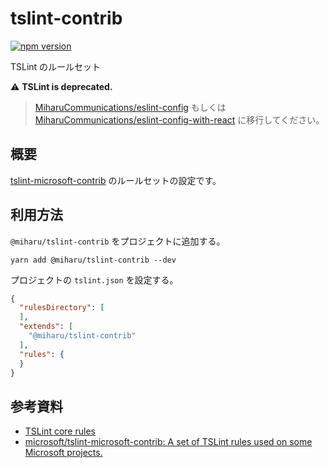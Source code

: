 # tslint-contrib

[![npm version](https://badge.fury.io/js/%40miharu%2Ftslint-contrib.svg)](https://badge.fury.io/js/%40miharu%2Ftslint-contrib)

TSLint のルールセット

:warning: __TSLint is deprecated.__

> [MiharuCommunications/eslint-config](https://github.com/MiharuCommunications/eslint-config) もしくは[MiharuCommunications/eslint-config-with-react](https://github.com/MiharuCommunications/eslint-config-with-react) に移行してください。


## 概要

[tslint-microsoft-contrib](https://github.com/Microsoft/tslint-microsoft-contrib) のルールセットの設定です。


## 利用方法

`@miharu/tslint-contrib` をプロジェクトに追加する。

```
yarn add @miharu/tslint-contrib --dev
```

プロジェクトの `tslint.json` を設定する。

```json
{
  "rulesDirectory": [
  ],
  "extends": [
    "@miharu/tslint-contrib"
  ],
  "rules": {
  }
}
```


## 参考資料

+ [TSLint core rules](https://palantir.github.io/tslint/rules/)
+ [microsoft/tslint-microsoft-contrib: A set of TSLint rules used on some Microsoft projects.](https://github.com/Microsoft/tslint-microsoft-contrib)
